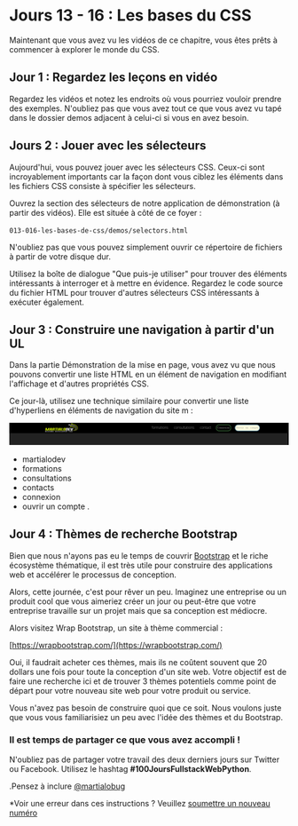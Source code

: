 # Jours 13 - 16 : Les bases du CSS

Maintenant que vous avez vu les vidéos de ce chapitre, vous êtes prêts à commencer à explorer le monde du CSS.

## Jour 1 : Regardez les leçons en vidéo

Regardez les vidéos et notez les endroits où vous pourriez vouloir prendre des exemples. N'oubliez pas que vous avez tout ce que vous avez vu tapé dans le dossier demos adjacent à celui-ci si vous en avez besoin.

## Jours 2 : Jouer avec les sélecteurs

Aujourd'hui, vous pouvez jouer avec les sélecteurs CSS. Ceux-ci sont incroyablement importants car la façon dont vous ciblez les éléments dans les fichiers CSS consiste à spécifier les sélecteurs.

Ouvrez la section des sélecteurs de notre application de démonstration (à partir des vidéos). Elle est située à côté de ce foyer :

`013-016-les-bases-de-css/demos/selectors.html`

N'oubliez pas que vous pouvez simplement ouvrir ce répertoire de fichiers à partir de votre disque dur.

Utilisez la boîte de dialogue "Que puis-je utiliser" pour trouver des éléments intéressants à interroger et à mettre en évidence. Regardez le code source du fichier HTML pour trouver d'autres sélecteurs CSS intéressants à exécuter également.

## Jour 3 : Construire une navigation à partir d'un UL

Dans la partie Démonstration de la mise en page, vous avez vu que nous pouvons convertir une liste HTML en un élément de navigation en modifiant l'affichage et d'autres propriétés CSS.

Ce jour-là, utilisez une technique similaire pour convertir une liste d'hyperliens en éléments de navigation du site m :

![](martialodev.PNG)


- martialodev
- formations
- consultations
- contacts
- connexion
- ouvrir un compte
.

## Jour 4 : Thèmes de recherche Bootstrap

Bien que nous n'ayons pas eu le temps de couvrir [Bootstrap](https://getbootstrap.com/) et le riche écosystème thématique, il est très utile pour construire des applications web et accélérer le processus de conception.

Alors, cette journée, c'est pour rêver un peu. Imaginez une entreprise ou un produit cool que vous aimeriez créer un jour ou peut-être que votre entreprise travaille sur un projet mais que sa conception est médiocre. 

Alors visitez Wrap Bootstrap, un site à thème commercial :

[https://wrapbootstrap.com/](https://wrapbootstrap.com/)

Oui, il faudrait acheter ces thèmes, mais ils ne coûtent souvent que 20 dollars une fois pour toute la conception d'un site web. Votre objectif est de faire une recherche ici et de trouver 3 thèmes potentiels comme point de départ pour votre nouveau site web pour votre produit ou service.

Vous n'avez pas besoin de construire quoi que ce soit. Nous voulons juste que vous vous familiarisiez un peu avec l'idée des thèmes et du Bootstrap.

### Il est temps de partager ce que vous avez accompli !

N'oubliez pas de partager votre travail des deux derniers jours sur Twitter ou Facebook. Utilisez le hashtag **#100JoursFullstackWebPython**. 

.Pensez à inclure [@martialobug](https://twitter.com/martialobug)

*Voir une erreur dans ces instructions ? Veuillez [soumettre un nouveau numéro](https://github.com/martialodev/100JoursFullstackWebPython/issues) 


